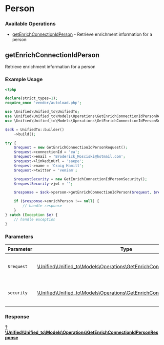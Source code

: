# Person

### Available Operations

* [getEnrichConnectionIdPerson](#getenrichconnectionidperson) - Retrieve enrichment information for a person

## getEnrichConnectionIdPerson

Retrieve enrichment information for a person

### Example Usage

```php
<?php

declare(strict_types=1);
require_once 'vendor/autoload.php';

use \Unified\Unified_to\UnifiedTo;
use \Unified\Unified_to\Models\Operations\GetEnrichConnectionIdPersonRequest;
use \Unified\Unified_to\Models\Operations\GetEnrichConnectionIdPersonSecurity;

$sdk = UnifiedTo::builder()
    ->build();

try {
    $request = new GetEnrichConnectionIdPersonRequest();
    $request->connectionId = 'ea';
    $request->email = 'Broderick_Mosciski@hotmail.com';
    $request->linkedinUrl = 'saepe';
    $request->name = 'Craig Hamill';
    $request->twitter = 'veniam';

    $requestSecurity = new GetEnrichConnectionIdPersonSecurity();
    $requestSecurity->jwt = '';

    $response = $sdk->person->getEnrichConnectionIdPerson($request, $requestSecurity);

    if ($response->enrichPerson !== null) {
        // handle response
    }
} catch (Exception $e) {
    // handle exception
}
```

### Parameters

| Parameter                                                                                                                                   | Type                                                                                                                                        | Required                                                                                                                                    | Description                                                                                                                                 |
| ------------------------------------------------------------------------------------------------------------------------------------------- | ------------------------------------------------------------------------------------------------------------------------------------------- | ------------------------------------------------------------------------------------------------------------------------------------------- | ------------------------------------------------------------------------------------------------------------------------------------------- |
| `$request`                                                                                                                                  | [\Unified\Unified_to\Models\Operations\GetEnrichConnectionIdPersonRequest](../../models/operations/GetEnrichConnectionIdPersonRequest.md)   | :heavy_check_mark:                                                                                                                          | The request object to use for the request.                                                                                                  |
| `security`                                                                                                                                  | [\Unified\Unified_to\Models\Operations\GetEnrichConnectionIdPersonSecurity](../../models/operations/GetEnrichConnectionIdPersonSecurity.md) | :heavy_check_mark:                                                                                                                          | The security requirements to use for the request.                                                                                           |


### Response

**[?\Unified\Unified_to\Models\Operations\GetEnrichConnectionIdPersonResponse](../../models/operations/GetEnrichConnectionIdPersonResponse.md)**

